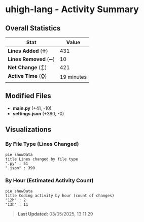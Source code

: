 # uhigh-lang - Activity Summary 

## Overall Statistics

| Stat                   | Value                                                             |
| ---------------------- | ----------------------------------------------------------------- |
| **Lines Added** (➕)   | 431                                          |
| **Lines Removed** (➖) | 10                                        |
| **Net Change** (↕)    | 421                |
| **Active Time** (⌚)   | 19 minutes |


## Modified Files
- **main.py** (+41, -10)
- **settings.json** (+390, -0)

## Visualizations

### By File Type (Lines Changed)

```mermaid
pie showData
title Lines changed by file type
".py" : 51
".json" : 390
```

### By Hour (Estimated Activity Count)

```mermaid
pie showData
title Coding activity by hour (count of changes)
"12h" : 2
"13h" : 11
```


> **Last Updated:** 03/05/2025, 13:11:29